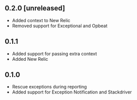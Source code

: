 ## 0.2.0 [unreleased]

- Added context to New Relic
- Removed support for Exceptional and Opbeat

## 0.1.1

- Added support for passing extra context
- Added New Relic

## 0.1.0

- Rescue exceptions during reporting
- Added support for Exception Notification and Stackdriver
